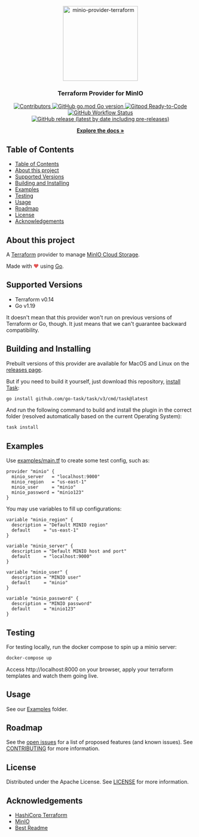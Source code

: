 <p align="center">
  <a href="https://github.com/aminueza/terraform-provider-minio">
    <img src="https://i.imgur.com/yijdDec.png" alt="minio-provider-terraform" width="200">
  </a>
  <h3 align="center" style="font-weight: bold">Terraform Provider for MinIO</h3>
  <p align="center">
    <a href="https://github.com/aminueza/terraform-provider-minio/graphs/contributors">
      <img alt="Contributors" src="https://img.shields.io/github/contributors/aminueza/terraform-provider-minio">
    </a>
    <a href="https://golang.org/doc/devel/release.html">
      <img alt="GitHub go.mod Go version" src="https://img.shields.io/github/go-mod/go-version/aminueza/terraform-provider-minio">
    </a>
    <a href="https://gitpod.io/#https://github.com/aminueza/terraform-provider-minio">
      <img alt="Gitpod Ready-to-Code" src="https://img.shields.io/badge/Gitpod-Ready--to--Code-blue?logo=gitpod">
    </a>
    <a href="https://github.com/aminueza/terraform-provider-minio/actions?query=workflow%3A%22Terraform+Provider+CI%22">
      <img alt="GitHub Workflow Status" src="https://img.shields.io/github/workflow/status/aminueza/terraform-provider-minio/Terraform%20Provider%20CI">
    </a>
    <a href="https://github.com/aminueza/terraform-provider-minio/releases">
      <img alt="GitHub release (latest by date including pre-releases)" src="https://img.shields.io/github/v/release/aminueza/terraform-provider-minio?include_prereleases">
    </a>
  </p>
  <p align="center">
    <a href="https://github.com/aminueza/terraform-provider-minio/tree/master/docs"><strong>Explore the docs »</strong></a>
  </p>
</p>

## Table of Contents

- [Table of Contents](#table-of-contents)
- [About this project](#about-this-project)
- [Supported Versions](#supported-versions)
- [Building and Installing](#building-and-installing)
- [Examples](#examples)
- [Testing](#testing)
- [Usage](#usage)
- [Roadmap](#roadmap)
- [License](#license)
- [Acknowledgements](#acknowledgements)

## About this project

A [Terraform](https://www.terraform.io) provider to manage [MinIO Cloud Storage](https://min.io).

Made with <span style="color: #e25555;">&#9829;</span> using [Go](https://golang.org/).

## Supported Versions

- Terraform v0.14
- Go v1.19

It doesn't mean that this provider won't run on previous versions of Terraform or Go, though.
It just means that we can't guarantee backward compatibility.

## Building and Installing

Prebuilt versions of this provider are available for MacOS and Linux on the [releases page](https://github.com/aminueza/terraform-provider-minio/releases/latest).

But if you need to build it yourself, just download this repository, [install](https://taskfile.dev/#/installation) [Task](https://taskfile.dev/):

```sh
go install github.com/go-task/task/v3/cmd/task@latest
```

And run the following command to build and install the plugin in the correct folder (resolved automatically based on the current Operating System):

```sh
task install
```

## Examples

Use [examples/main.tf](./examples/user/main.tf) to create some test config, such as:

```hcl
provider "minio" {
  minio_server   = "localhost:9000"
  minio_region   = "us-east-1"
  minio_user     = "minio"
  minio_password = "minio123"
}
```

You may use variables to fill up configurations:

```hcl
variable "minio_region" {
  description = "Default MINIO region"
  default     = "us-east-1"
}

variable "minio_server" {
  description = "Default MINIO host and port"
  default     = "localhost:9000"
}

variable "minio_user" {
  description = "MINIO user"
  default     = "minio"
}

variable "minio_password" {
  description = "MINIO password"
  default     = "minio123"
}
```

## Testing

For testing locally, run the docker compose to spin up a minio server:

```sh
docker-compose up
```

Access http://localhost:8000 on your browser, apply your terraform templates and watch them going live.

## Usage

See our [Examples](./examples/) folder.

## Roadmap

See the [open issues](https://github.com/aminueza/terraform-provider-minio/issues) for a list of proposed features (and known issues). See [CONTRIBUTING](./CONTRIBUTING.md) for more information.

## License

Distributed under the Apache License. See [LICENSE](./LICENSE) for more information.

## Acknowledgements

- [HashiCorp Terraform](https://www.hashicorp.com/products/terraform)
- [MinIO](https://min.io)
- [Best Readme](https://github.com/othneildrew/Best-README-Template)
